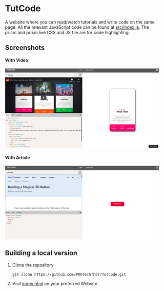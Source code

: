 # TutCode
A website where you can read/watch tutorials and write code on the same page. 
All the relevant JavaScript code can be found at [src/index.js](main/src/js/index.js). 
The prism and prism live CSS and JS file are for code highlighting.

## Screenshots
#### With Video
![](screenshot1.png)

#### With Article
![](screenshot2.png)

## Building a local version

1. Clone the repository

    ``` 
    git clone https://github.com/PROTechThor/TutCode.git
    ```
2. Visit [index.html](index.html) on your preferred Website. 
